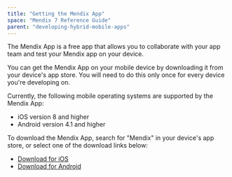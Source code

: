 ```yaml
---
title: "Getting the Mendix App"
space: "Mendix 7 Reference Guide"
parent: "developing-hybrid-mobile-apps"
---
```


The Mendix App is a free app that allows you to collaborate with your app team and test your Mendix app on your device.

You can get the Mendix App on your mobile device by downloading it from your device's app store. You will need to do this only once for every device you're developing on.

Currently, the following mobile operating systems are supported by the Mendix App:

* iOS version 8 and higher
* Android version 4.1 and higher

To download the Mendix App, search for "Mendix" in your device's app store, or select one of the download links below:

* [Download for iOS](https://itunes.apple.com/nl/app/mendix/id458058946?mt=8)
* [Download for Android](https://play.google.com/store/apps/details?id=com.mendix.SprintrMobile)
